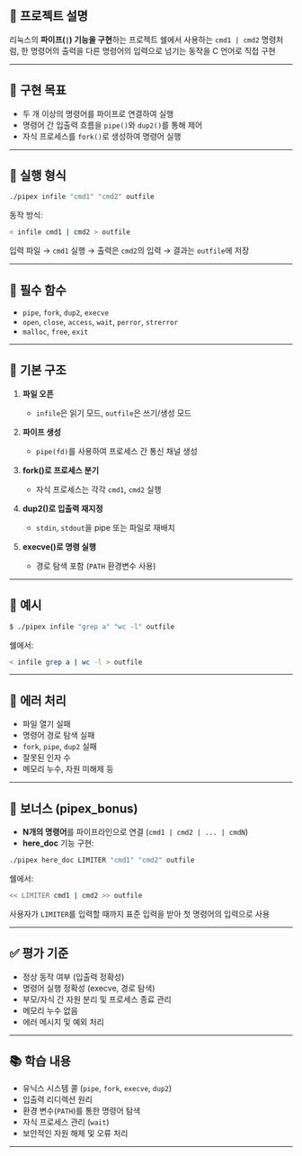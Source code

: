 ## 📌 프로젝트 설명

리눅스의 **파이프(`|`) 기능을 구현**하는 프로젝트
쉘에서 사용하는 `cmd1 | cmd2` 명령처럼, 한 명령어의 출력을 다른 명령어의 입력으로 넘기는 동작을 C 언어로 직접 구현

---

## 🧠 구현 목표

- 두 개 이상의 명령어를 파이프로 연결하여 실행
- 명령어 간 입출력 흐름을 `pipe()`와 `dup2()`를 통해 제어
- 자식 프로세스를 `fork()`로 생성하여 명령어 실행

---

## 🧾 실행 형식

```bash
./pipex infile "cmd1" "cmd2" outfile
```

동작 방식:
```bash
< infile cmd1 | cmd2 > outfile
```

입력 파일 → `cmd1` 실행 → 출력은 `cmd2`의 입력 → 결과는 `outfile`에 저장

---

## 📄 필수 함수

- `pipe`, `fork`, `dup2`, `execve`
- `open`, `close`, `access`, `wait`, `perror`, `strerror`
- `malloc`, `free`, `exit`

---

## 🧱 기본 구조

1. **파일 오픈**
   - `infile`은 읽기 모드, `outfile`은 쓰기/생성 모드

2. **파이프 생성**
   - `pipe(fd)`를 사용하여 프로세스 간 통신 채널 생성

3. **fork()로 프로세스 분기**
   - 자식 프로세스는 각각 `cmd1`, `cmd2` 실행

4. **dup2()로 입출력 재지정**
   - `stdin`, `stdout`을 pipe 또는 파일로 재배치

5. **execve()로 명령 실행**
   - 경로 탐색 포함 (`PATH` 환경변수 사용)

---

## 🧪 예시

```bash
$ ./pipex infile "grep a" "wc -l" outfile
```

쉘에서:
```bash
< infile grep a | wc -l > outfile
```

---

## 🧹 에러 처리

- 파일 열기 실패
- 명령어 경로 탐색 실패
- `fork`, `pipe`, `dup2` 실패
- 잘못된 인자 수
- 메모리 누수, 자원 미해제 등

---

## 🎁 보너스 (pipex_bonus)

- **N개의 명령어**를 파이프라인으로 연결 (`cmd1 | cmd2 | ... | cmdN`)
- **here_doc** 기능 구현:

```bash
./pipex here_doc LIMITER "cmd1" "cmd2" outfile
```

쉘에서:
```bash
<< LIMITER cmd1 | cmd2 >> outfile
```

사용자가 `LIMITER`를 입력할 때까지 표준 입력을 받아 첫 명령어의 입력으로 사용

---

## ✅ 평가 기준

- 정상 동작 여부 (입출력 정확성)
- 명령어 실행 정확성 (execve, 경로 탐색)
- 부모/자식 간 자원 분리 및 프로세스 종료 관리
- 메모리 누수 없음
- 에러 메시지 및 예외 처리

---

## 📚 학습 내용

- 유닉스 시스템 콜 (`pipe`, `fork`, `execve`, `dup2`)
- 입출력 리디렉션 원리
- 환경 변수(`PATH`)를 통한 명령어 탐색
- 자식 프로세스 관리 (`wait`)
- 보안적인 자원 해제 및 오류 처리

---
